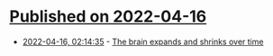 # [Published on 2022-04-16](index.md)

* [2022-04-16, 02:14:35](https://news.ycombinator.com/item?id=31048591) - [The brain expands and shrinks over time](https://www.nature.com/articles/d41586-022-00971-1)
